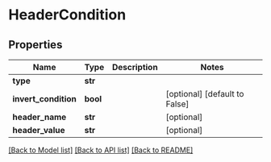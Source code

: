 # HeaderCondition

## Properties
Name | Type | Description | Notes
------------ | ------------- | ------------- | -------------
**type** | **str** |  | 
**invert_condition** | **bool** |  | [optional] [default to False]
**header_name** | **str** |  | [optional] 
**header_value** | **str** |  | [optional] 

[[Back to Model list]](../README.md#documentation-for-models) [[Back to API list]](../README.md#documentation-for-api-endpoints) [[Back to README]](../README.md)


